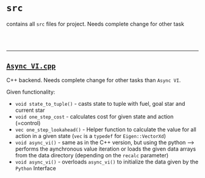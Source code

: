 # `src`

contains all `src` files for project. Needs complete change for other task

<br/><br/>

-------

## <a href='Async_VI.cpp' target='_blank'>`Async_VI.cpp`</a>

C++ backend. Needs complete change for other tasks than `Async VI`. 

Given functionality:
- `void state_to_tuple()` - casts state to tuple with fuel, goal star and current star
- `void one_step_cost` - calculates cost for given state and action (=control)
- `vec one_step_lookahead()` - Helper function to calculate the value for all action in a given state (`vec` is a `typedef` for `Eigen::VectorXd`)
- `void async_vi()` - same as in the C++ version, but using the python --> performs the aynchronous value iteration or loads the given data arrays from the data directory (depending on the `recalc` parameter)
- `void async_vi()` - overloads `async_vi()` to initialize the data given by the `Python` Interface